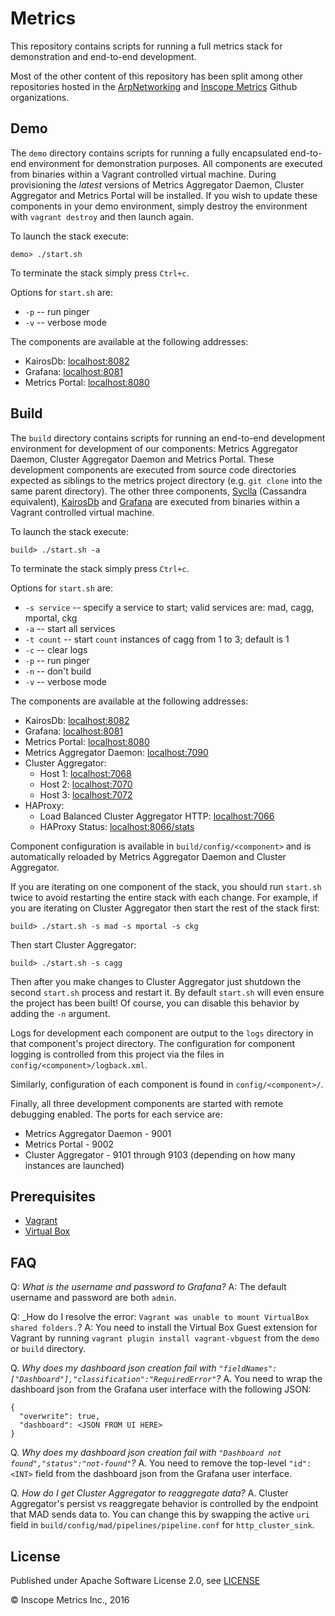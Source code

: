 Metrics
=======

This repository contains scripts for running a full metrics stack for demonstration and end-to-end development.

Most of the other content of this repository has been split among other repositories hosted in the
[ArpNetworking](https://github.com/ArpNetworking) and [Inscope Metrics](https://github.com/InscopeMetrics) Github
organizations.

Demo
----

The `demo` directory contains scripts for running a fully encapsulated end-to-end environment for demonstration
purposes. All components are executed from binaries within a Vagrant controlled virtual machine. During provisioning
the _latest_ versions of Metrics Aggregator Daemon, Cluster Aggregator and Metrics Portal will be installed. If you
wish to update these components in your demo environment, simply destroy the environment with `vagrant destroy` and
then launch again.

To launch the stack execute:
```
demo> ./start.sh
```

To terminate the stack simply press `Ctrl+c`.

Options for `start.sh` are:

* `-p` -- run pinger
* `-v` -- verbose mode

The components are available at the following addresses:

* KairosDb: [localhost:8082](http://localhost:8082)
* Grafana: [localhost:8081](http://localhost:8081)
* Metrics Portal: [localhost:8080](http://localhost:8080)

Build
-----

The `build` directory contains scripts for running an end-to-end development environment for development of our
components: Metrics Aggregator Daemon, Cluster Aggregator Daemon and Metrics Portal. These development components are
executed from source code directories expected as siblings to the metrics project directory (e.g. `git clone` into the
same parent directory). The other three components, [Syclla](https://www.scylladb.com/open-source/) (Cassandra
equivalent), [KairosDb](https://kairosdb.github.io/) and [Grafana](https://grafana.com/) are executed from binaries
within a Vagrant controlled virtual machine.

To launch the stack execute:
```
build> ./start.sh -a
```

To terminate the stack simply press `Ctrl+c`.

Options for `start.sh` are:

* `-s service` -- specify a service to start; valid services are: mad, cagg, mportal, ckg
* `-a` -- start all services
* `-t count` -- start `count` instances of cagg from 1 to 3; default is 1
* `-c` -- clear logs
* `-p` -- run pinger
* `-n` -- don't build
* `-v` -- verbose mode

The components are available at the following addresses:

* KairosDb: [localhost:8082](http://localhost:8082)
* Grafana: [localhost:8081](http://localhost:8081)
* Metrics Portal: [localhost:8080](http://localhost:8080)
* Metrics Aggregator Daemon: [localhost:7090](http://localhost:7090/ping)
* Cluster Aggregator:
  * Host 1: [localhost:7068](http://localhost:7068/ping)
  * Host 2: [localhost:7070](http://localhost:7070/ping)
  * Host 3: [localhost:7072](http://localhost:7072/ping)
* HAProxy:
  * Load Balanced Cluster Aggregator HTTP: [localhost:7066](http://localhost:7066/ping)
  * HAProxy Status: [localhost:8066/stats](http://localhost:8066/stats)

Component configuration is available in `build/config/<component>` and is automatically reloaded by Metrics Aggregator
Daemon and Cluster Aggregator.

If you are iterating on one component of the stack, you should run `start.sh` twice to avoid restarting the entire
stack with each change. For example, if you are iterating on Cluster Aggregator then start the rest of the stack first:

```
build> ./start.sh -s mad -s mportal -s ckg
```

Then start Cluster Aggregator:

```
build> ./start.sh -s cagg
```

Then after you make changes to Cluster Aggregator just shutdown the second `start.sh` process and restart it. By default
`start.sh` will even ensure the project has been built! Of course, you can disable this behavior by adding the `-n`
argument.

Logs for development each component are output to the `logs` directory in that component's project directory. The
configuration for component logging is controlled from this project via the files in `config/<component>/logback.xml`.

Similarly, configuration of each component is found in `config/<component>/`.

Finally, all three development components are started with remote debugging enabled. The ports for each service are:

* Metrics Aggregator Daemon - 9001
* Metrics Portal - 9002
* Cluster Aggregator - 9101 through 9103 (depending on how many instances are launched)

Prerequisites
-------------
* [Vagrant](https://www.vagrantup.com/)
* [Virtual Box](https://www.virtualbox.org/)

FAQ
---

Q: _What is the username and password to Grafana?_
A: The default username and password are both `admin`.

Q: _How do I resolve the error: `Vagrant was unable to mount VirtualBox shared folders.`?
A: You need to install the Virtual Box Guest extension for Vagrant by running `vagrant plugin install vagrant-vbguest`
from the `demo` or `build` directory.

Q. _Why does my dashboard json creation fail with `"fieldNames":["Dashboard"],"classification":"RequiredError"`?_
A. You need to wrap the dashboard json from the Grafana user interface with the following JSON:
```
{
  "overwrite": true,
  "dashboard": <JSON FROM UI HERE>
}
```

Q. _Why does my dashboard json creation fail with `"Dashboard not found","status":"not-found"`?_
A. You need to remove the top-level `"id":<INT>` field from the dashboard json from the Grafana user interface.

Q. _How do I get Cluster Aggregator to reaggregate data?_
A. Cluster Aggregator's persist vs reaggregate behavior is controlled by the endpoint that MAD sends data to. You can
change this by swapping the active `uri` field in `build/config/mad/pipelines/pipeline.conf` for `http_cluster_sink`.

License
-------

Published under Apache Software License 2.0, see [LICENSE](LICENSE)

&copy; Inscope Metrics Inc., 2016
